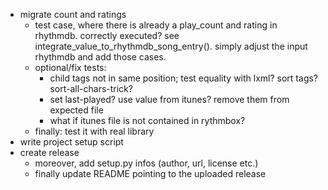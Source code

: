 - migrate count and ratings
    - test case, where there is already a play_count and rating in rhythmdb. correctly executed? see integrate_value_to_rhythmdb_song_entry(). simply adjust the input rhythmdb and add those cases.
    - optional/fix tests:
        - child tags not in same position; test equality with lxml? sort tags? sort-all-chars-trick?  
        - set last-played? use value from itunes? remove them from expected file
        - what if itunes file is not contained in rythmbox?
    - finally: test it with real library
- write project setup script
- create release
    - moreover, add setup.py infos (author, url, license etc.) 
    - finally update README pointing to the uploaded release
